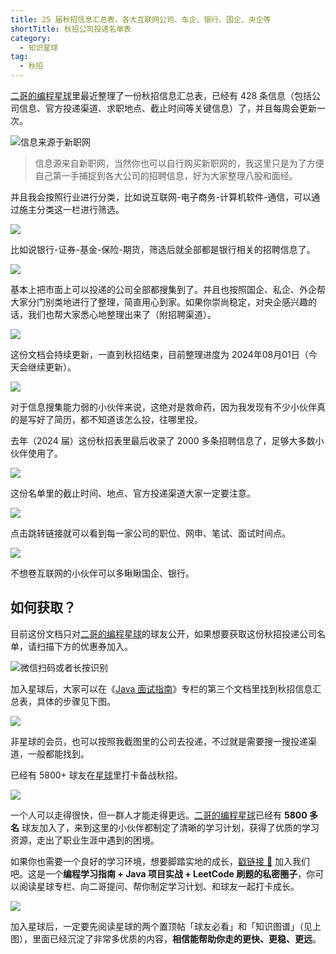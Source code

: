 ```yaml
---
title: 25 届秋招信息汇总表，各大互联网公司、车企、银行、国企、央企等
shortTitle: 秋招公司投递名单表
category:
  - 知识星球
tag:
  - 秋招
---
```


[二哥的编程星球](https://javabetter.cn/zhishixingqiu/)里最近整理了一份秋招信息汇总表，已经有 428 条信息（包括公司信息、官方投递渠道、求职地点、截止时间等关键信息）了，并且每周会更新一次。

![信息来源于新职网](https://cdn.tobebetterjavaer.com/stutymore/qiuzhao-gongsi-mingdan-20240801170442.png)

>信息源来自新职网，当然你也可以自行购买新职网的，我这里只是为了方便自己第一手捕捉到各大公司的招聘信息，好为大家整理八股和面经。

并且我会按照行业进行分类，比如说互联网-电子商务-计算机软件-通信，可以通过施主分类这一栏进行筛选。

![](https://cdn.tobebetterjavaer.com/stutymore/qiuzhao-gongsi-mingdan-20240801170604.png)

比如说银行-证券-基金-保险-期货，筛选后就全部都是银行相关的招聘信息了。

![](https://cdn.tobebetterjavaer.com/stutymore/qiuzhao-gongsi-mingdan-20240801170646.png)

基本上把市面上可以投递的公司全部都搜集到了。并且也按照国企、私企、外企帮大家分门别类地进行了整理，简直用心到家。如果你崇尚稳定，对央企感兴趣的话，我们也帮大家悉心地整理出来了（附招聘渠道）。

![](https://files.mdnice.com/user/3903/d291743f-f966-40f0-9741-078239c708c3.png)

这份文档会持续更新，一直到秋招结束，目前整理进度为 2024年08月01日（今天会继续更新）。

![](https://cdn.tobebetterjavaer.com/stutymore/qiuzhao-gongsi-mingdan-20240801171043.png)

对于信息搜集能力弱的小伙伴来说，这绝对是救命药，因为我发现有不少小伙伴真的是写好了简历，都不知道该怎么投，往哪里投。

去年（2024 届）这份秋招表里最后收录了 2000 多条招聘信息了，足够大多数小伙伴使用了。

![](https://cdn.tobebetterjavaer.com/stutymore/qiuzhao-gongsi-mingdan-20240801171150.png)

这份名单里的截止时间、地点、官方投递渠道大家一定要注意。

![](https://cdn.tobebetterjavaer.com/stutymore/qiuzhao-gongsi-mingdan-20240801171234.png)


点击跳转链接就可以看到每一家公司的职位、网申、笔试、面试时间点。


![](https://cdn.tobebetterjavaer.com/stutymore/qiuzhao-gongsi-mingdan-20240801171342.png)

不想卷互联网的小伙伴可以多瞅瞅国企、银行。


## 如何获取？

目前这份文档只对[二哥的编程星球](https://javabetter.cn/zhishixingqiu/)的球友公开，如果想要获取这份秋招投递公司名单，请扫描下方的优惠券加入。

![微信扫码或者长按识别](https://cdn.tobebetterjavaer.com/stutymore/readme-二哥的星球优惠券.png)



加入星球后，大家可以在《[Java 面试指南](https://javabetter.cn/zhishixingqiu/mianshi.html)》专栏的第三个文档里找到秋招信息汇总表，具体的步骤见下图。

![](https://cdn.tobebetterjavaer.com/stutymore/qiuzhao-gongsi-mingdan-20240801171755.png)

非星球的会员，也可以按照我截图里的公司去投递，不过就是需要搜一搜投递渠道，一般都能找到。

已经有 5800+ 球友在[星球](https://javabetter.cn/zhishixingqiu/)里打卡备战秋招。

![](https://cdn.tobebetterjavaer.com/stutymore/qiuzhao-gongsi-mingdan-20240801171842.png)


一个人可以走得很快，但一群人才能走得更远。[二哥的编程星球](https://javabetter.cn/zhishixingqiu/)已经有 **5800 多名** 球友加入了，来到这里的小伙伴都制定了清晰的学习计划，获得了优质的学习资源，走出了职业生涯中遇到的困境。

如果你也需要一个良好的学习环境，想要脚踏实地的成长，[戳链接 🔗](https://javabetter.cn/zhishixingqiu/) 加入我们吧。这是一个**编程学习指南 + Java 项目实战 + LeetCode 刷题的私密圈子**，你可以阅读星球专栏、向二哥提问、帮你制定学习计划、和球友一起打卡成长。

![](https://cdn.tobebetterjavaer.com/stutymore/qiuzhao-gongsi-mingdan-20240801172228.png)

加入星球后，一定要先阅读星球的两个置顶帖「球友必看」和「知识图谱」（见上图），里面已经沉淀了非常多优质的内容，**相信能帮助你走的更快、更稳、更远**。